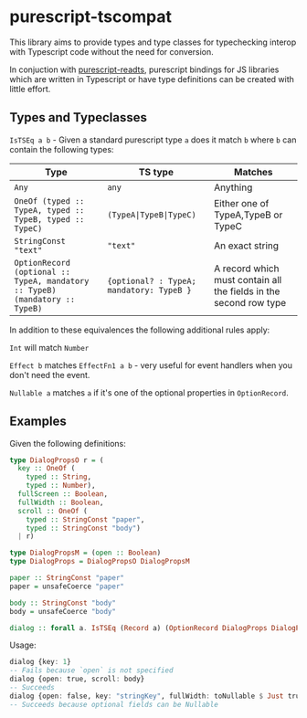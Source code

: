 # purescript-tscompat

This library aims to provide types and type classes for typechecking interop with Typescript code without the need for conversion. 

In conjuction with [purescript-readts](http://github.com/doolse/purescript-readts), purescript bindings for JS libraries which are written in Typescript or have type definitions can be created with little effort.

## Types and Typeclasses 

`IsTSEq a b` - Given a standard purescript type `a` does it match `b` where `b` can contain the following types:

|Type|TS type|Matches|
|----|-------|-------|
|`Any`|`any`|Anything|
|`OneOf (typed :: TypeA, typed :: TypeB, typed :: TypeC)`|`(TypeA\|TypeB\|TypeC)`|Either one of TypeA,TypeB or TypeC|
|`StringConst "text"`|`"text"`|An exact string|
|`OptionRecord (optional :: TypeA, mandatory :: TypeB) (mandatory :: TypeB)`|`{optional? : TypeA; mandatory: TypeB }`|A record which must contain all the fields in the second row type

In addition to these equivalences the following additional rules apply:

`Int` will match `Number`

`Effect b` matches `EffectFn1 a b` - very useful for event handlers when you don't need the event.

`Nullable a` matches `a` if it's one of the optional properties in `OptionRecord`.

## Examples 

Given the following definitions:
```purescript
type DialogPropsO r = (
  key :: OneOf (
    typed :: String,
    typed :: Number),
  fullScreen :: Boolean,
  fullWidth :: Boolean,
  scroll :: OneOf (
    typed :: StringConst "paper",
    typed :: StringConst "body")
  | r)

type DialogPropsM = (open :: Boolean)
type DialogProps = DialogPropsO DialogPropsM

paper :: StringConst "paper"
paper = unsafeCoerce "paper"

body :: StringConst "body"
body = unsafeCoerce "body"

dialog :: forall a. IsTSEq (Record a) (OptionRecord DialogProps DialogPropsM) => Record a -> Unit
```
Usage:
```purescript
dialog {key: 1}
-- Fails because `open` is not specified
dialog {open: true, scroll: body} 
-- Succeeds 
dialog {open: false, key: "stringKey", fullWidth: toNullable $ Just true}
-- Succeeds because optional fields can be Nullable
```
